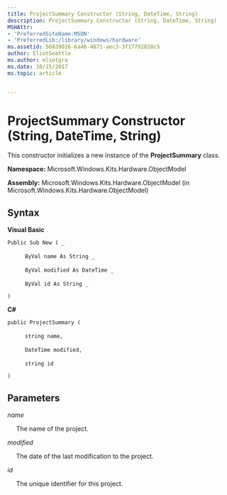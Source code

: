 ```yaml
---
title: ProjectSummary Constructor (String, DateTime, String)
description: ProjectSummary Constructor (String, DateTime, String)
MSHAttr:
- 'PreferredSiteName:MSDN'
- 'PreferredLib:/library/windows/hardware'
ms.assetid: 56839016-6a46-4871-aec3-3f17792028c5
author: EliotSeattle
ms.author: eliotgra
ms.date: 10/15/2017
ms.topic: article


---
```


# ProjectSummary Constructor (String, DateTime, String)


This constructor initializes a new instance of the **ProjectSummary** class.

**Namespace:** Microsoft.Windows.Kits.Hardware.ObjectModel

**Assembly:** Microsoft.Windows.Kits.Hardware.ObjectModel (in Microsoft.Windows.Kits.Hardware.ObjectModel)

## <span id="Syntax"></span><span id="syntax"></span><span id="SYNTAX"></span>Syntax


**Visual Basic**

`Public Sub New ( _`

          `ByVal name As String _`

          `ByVal modified As DateTime _`

          `ByVal id As String _`

`)`

**C#**

`public ProjectSummary (`

          `string name, `

          `DateTime modified,`

          `string id`

`)`

## <span id="Parameters"></span><span id="parameters"></span><span id="PARAMETERS"></span>Parameters


*name*

     The name of the project.

*modified*

     The date of the last modification to the project.

*id*

     The unique identifier for this project.

 

 






